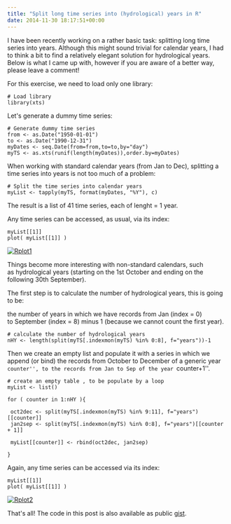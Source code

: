 ```yaml
---
title: "Split long time series into (hydrological) years in R"
date: 2014-11-30 18:17:51+00:00
---
```


I have been recently working on a rather basic task: splitting long time series into years. Although this might sound trivial for calendar years, I had to think a bit to find a relatively elegant solution for hydrological years. Below is what I came up with, however if you are aware of a better way, please leave a comment!

For this exercise, we need to load only one library:

    
    # Load library
    library(xts)


Let's generate a dummy time series:

    
    # Generate dummy time series
    from <- as.Date("1950-01-01")
    to <- as.Date("1990-12-31")
    myDates <- seq.Date(from=from,to=to,by="day")
    myTS <- as.xts(runif(length(myDates)),order.by=myDates)


When working with standard calendar years (from Jan to Dec), splitting a time series into years is not too much of a problem:

    
    # Split the time series into calendar years
    myList <- tapply(myTS, format(myDates, "%Y"), c)


The result is a list of 41 time series, each of lenght = 1 year.

Any time series can be accessed, as usual, via its index:

    
    myList[[1]]
    plot( myList[[1]] )


[![Rplot1](https://aquaresearcher.files.wordpress.com/2014/11/rplot1.png?w=300)](https://aquaresearcher.files.wordpress.com/2014/11/rplot1.png)

Things become more interesting with non-standard calendars, such as hydrological years (starting on the 1st October and ending on the following 30th September).

The first step is to calculate the number of hydrological years, this is going to be:

the number of years in which we have records from Jan (index = 0) to September (index = 8) minus 1 (because we cannot count the first year).

    
    # calculate the number of hydrological years
    nHY <- length(split(myTS[.indexmon(myTS) %in% 0:8], f="years"))-1


Then we create an empty list and populate it with a series in which we append (or bind) the records from October to December of a generic year ``counter'', to the records from Jan to Sep of the year ``counter+1''.

    
    # create an empty table , to be populate by a loop
    myList <- list()
    
    for ( counter in 1:nHY ){
     
     oct2dec <- split(myTS[.indexmon(myTS) %in% 9:11], f="years")[[counter]]
     jan2sep <- split(myTS[.indexmon(myTS) %in% 0:8], f="years")[[counter + 1]]
     
     myList[[counter]] <- rbind(oct2dec, jan2sep)
     
    }


Again, any time series can be accessed via its index:

    
    myList[[1]]
    plot( myList[[1]] )


[![Rplot2](https://aquaresearcher.files.wordpress.com/2014/11/rplot2.png?w=300)](https://aquaresearcher.files.wordpress.com/2014/11/rplot2.png)

That's all! The code in this post is also available as public [gist](https://gist.github.com/cvitolo/e2ec4887f376e3b7d912).
